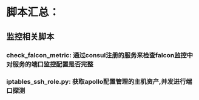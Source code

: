 # 脚本汇总：
## 监控相关脚本
### check_falcon_metric: 通过consul注册的服务来检查falcon监控中对服务的端口监控配置是否完整
### iptables_ssh_role.py: 获取apollo配置管理的主机资产,并发进行端口探测

